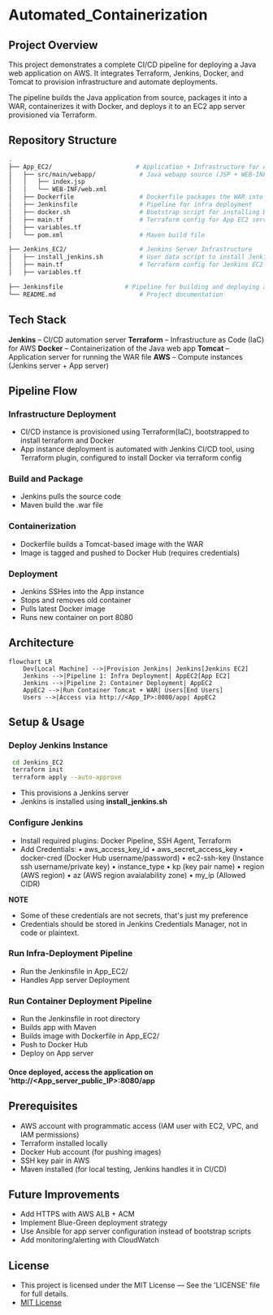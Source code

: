 # Automated_Containerization
## Project Overview

This project demonstrates a complete CI/CD pipeline for deploying a Java web application on AWS.
It integrates Terraform, Jenkins, Docker, and Tomcat to provision infrastructure and automate deployments.

The pipeline builds the Java application from source, packages it into a WAR, containerizes it with Docker, and deploys it to an EC2 app server provisioned via Terraform.

## Repository Structure
```bash
.
├── App_EC2/                       # Application + Infrastructure for App Server
│   ├── src/main/webapp/            # Java webapp source (JSP + WEB-INF)
│   │   ├── index.jsp
│   │   └── WEB-INF/web.xml
│   ├── Dockerfile                  # Dockerfile packages the WAR into a Tomcat image (supports multi-stage builds if extended)
│   ├── Jenkinsfile                 # Pipeline for infra deployment
│   ├── docker.sh                   # Bootstrap script for installing Docker
│   ├── main.tf                     # Terraform config for App EC2 server
│   ├── variables.tf
│   └── pom.xml                     # Maven build file

├── Jenkins_EC2/                    # Jenkins Server Infrastructure
│   ├── install_jenkins.sh          # User data script to install Jenkins
│   ├── main.tf                     # Terraform config for Jenkins EC2
│   ├── variables.tf

├── Jenkinsfile                 # Pipeline for building and deploying app
└── README.md                       # Project documentation
```
## Tech Stack

**Jenkins** – CI/CD automation server
**Terraform** – Infrastructure as Code (IaC) for AWS
**Docker** – Containerization of the Java web app
**Tomcat** – Application server for running the WAR file
**AWS** – Compute instances (Jenkins server + App server)

## Pipeline Flow

### Infrastructure Deployment 
- CI/CD instance is provisioned using Terraform(IaC), bootstrapped to install terraform and Docker
- App instance deployment is automated with Jenkins CI/CD tool, using Terraform plugin, configured to install Docker via terraform config 

### Build and Package
- Jenkins pulls the source code
- Maven build the .war file

### Containerization 
- Dockerfile builds a Tomcat-based image with the WAR
- Image is tagged and pushed to Docker Hub (requires credentials)

### Deployment
- Jenkins SSHes into the App instance
- Stops and removes old container
- Pulls latest Docker image
- Runs new container on port 8080



## Architecture
```mermaid
flowchart LR
    Dev[Local Machine] -->|Provision Jenkins| Jenkins[Jenkins EC2]
    Jenkins -->|Pipeline 1: Infra Deployment| AppEC2[App EC2]
    Jenkins -->|Pipeline 2: Container Deployment| AppEC2
    AppEC2 -->|Run Container Tomcat + WAR| Users[End Users]
    Users -->|Access via http://<App_IP>:8080/app| AppEC2
```


## Setup & Usage

### Deploy Jenkins Instance 
```bash 
 cd Jenkins_EC2
 terraform init
 terraform apply --auto-approve
 ```
 - This provisions a Jenkins server
 - Jenkins is installed using **install_jenkins.sh** 

 ### Configure Jenkins
 - Install required plugins: Docker Pipeline, SSH Agent, Terraform
- Add Credentials: 
• aws_access_key_id
• aws_secret_access_key
• docker-cred (Docker Hub username/password)
• ec2-ssh-key (Instance ssh username/private key)
• instance_type
• kp (key pair name)
• region (AWS region)
• az (AWS region avaialability zone)
• my_ip (Allowed CIDR)
 
**NOTE** 
- Some of these credentials are not secrets, that's just my preference 
- Credentials should be stored in Jenkins Credentials Manager, not in code or plaintext.

### Run Infra-Deployment Pipeline 
- Run the Jenkinsfile in App_EC2/
- Handles App server Deployment 

### Run Container Deployment Pipeline
- Run the Jenkinsfile in root directory
- Builds app with Maven
- Builds image with Dockerfile in App_EC2/
- Push to Docker Hub
- Deploy on App server

#### Once deployed, access the application on 'http://<App_server_public_IP>:8080/app

## Prerequisites
- AWS account with programmatic access (IAM user with EC2, VPC, and IAM permissions)
- Terraform installed locally
- Docker Hub account (for pushing images)
- SSH key pair in AWS
- Maven installed (for local testing, Jenkins handles it in CI/CD)

## Future Improvements
- Add HTTPS with AWS ALB + ACM
- Implement Blue-Green deployment strategy
- Use Ansible for app server configuration instead of bootstrap scripts
- Add monitoring/alerting with CloudWatch


## License

- This project is licensed under the MIT License — See the 'LICENSE' file for full details.
- [MIT License](./LICENSE)


